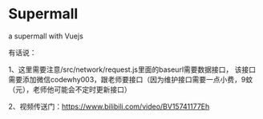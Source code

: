 # Supermall
a  supermall with Vuejs


有话说： 

1、这里需要注意/src/network/request.js里面的baseurl需要数据接口， 该接口需要添加微信codewhy003，跟老师要接口（因为维护接口需要一点小费，9蚊（元），老师他可能会不定时更新接口）

2、视频传送门：https://www.bilibili.com/video/BV15741177Eh
